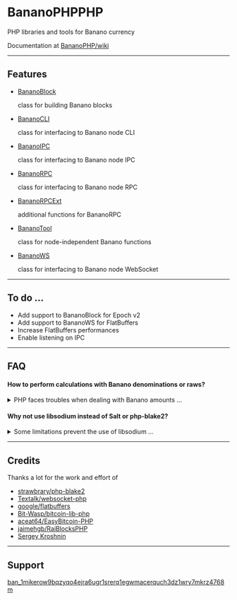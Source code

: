 # BananoPHPPHP

PHP libraries and tools for Banano currency

Documentation at [BananoPHP/wiki](https://github.com/MikeRow/BananoPHP/wiki)

---

## Features

- [BananoBlock](https://github.com/MikeRow/BananoPHP/wiki/BananoBlock)

  class for building Banano blocks

- [BananoCLI](https://github.com/MikeRow/BananoPHP/wiki/BananoCLI)

  class for interfacing to Banano node CLI
  
- [BananoIPC](https://github.com/MikeRow/BananoPHP/wiki/BananoIPC)

  class for interfacing to Banano node IPC

- [BananoRPC](https://github.com/MikeRow/BananoPHP/wiki/BananoRPC)

  class for interfacing to Banano node RPC

- [BananoRPCExt](https://github.com/MikeRow/BananoPHP/wiki/BananoRPCExt)

  additional functions for BananoRPC

- [BananoTool](https://github.com/MikeRow/BananoPHP/wiki/BananoTool)

  class for node-independent Banano functions
  
- [BananoWS](https://github.com/MikeRow/BananoPHP/wiki/BananoWS)

  class for interfacing to Banano node WebSocket

---

## To do ...

- Add support to BananoBlock for Epoch v2
- Add support to BananoWS for FlatBuffers
- Increase FlatBuffers performances
- Enable listening on IPC

---

## FAQ

#### How to perform calculations with Banano denominations or raws?

<details><summary>PHP faces troubles when dealing with Banano amounts ...</summary>
<p>

- Data type `float` isn't precise at certain decimal depths
- Data type `integer` size is limited to 64 bit

A good solution is to perform calculations in raws using [GNU Multiple Precision](https://www.php.net/manual/en/book.gmp.php)

</p>
</details>

#### Why not use libsodium instead of Salt or php-blake2?

<details><summary>Some limitations prevent the use of libsodium ...</summary>
<p>

- Functions `sodium_crypto_sign_*` use SHA-2 instead Blake2
- Functions `sodium_crypto_generichash_*` don't allow output smaller than 16 bytes

</p>
</details>

---

## Credits

Thanks a lot for the work and effort of

- [strawbrary/php-blake2](https://github.com/strawbrary/php-blake2)
- [Textalk/websocket-php](https://github.com/Textalk/websocket-php)
- [google/flatbuffers](https://github.com/google/flatbuffers)
- [Bit-Wasp/bitcoin-lib-php](https://github.com/Bit-Wasp/bitcoin-lib-php)
- [aceat64/EasyBitcoin-PHP](https://github.com/aceat64/EasyBitcoin-PHP)
- [jaimehgb/RaiBlocksPHP](https://github.com/jaimehgb/RaiBlocksPHP)
- [Sergey Kroshnin](https://github.com/SergiySW)

---

## Support

[ban_1mikerow9bqzyqo4ejra6ugr1srerq1egwmacerquch3dz1wry7mkrz4768m](https://creeper.banano.cc/explorer/account/ban_1mikerow9bqzyqo4ejra6ugr1srerq1egwmacerquch3dz1wry7mkrz4768m) <br/>